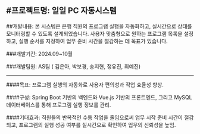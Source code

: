 #**프로젝트명: 일일 PC 자동시스템**
---
##개발내용: 본 시스템은 은행 직원의 프로그램 실행을 자동화하고, 실시간으로 상태를 모니터링할 수 있도록 설계되었습니다. 사용자 맞춤형으로 원하는 프로그램 목록을 설정하고, 실행 순서를 지정하여 업무 준비 시간을 절감하는 데 목표가 있습니다.


###개발기간: 2024.09~10월


###개발팀원: AS팀 ( 김은아, 박보경, 송지현, 정유진, 최예진)


---
####목표: 프로그램 실행의 자동화로 사용자 편의성과 작업 효율성 향상.


####구성: Spring Boot 기반의 백엔드와 Vue.js 기반의 프론트엔드, 그리고 MySQL 데이터베이스를 통해 프로그램 실행 정보를 관리.


####기대효과: 직원들의 반복적인 수동 작업을 줄임으로써 업무 시작 준비 시간이 절감되고, 프로그램의 실행 성공 여부를 실시간으로 확인하여 업무의 신뢰성을 높임.
